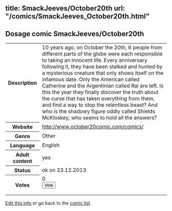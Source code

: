 title: SmackJeeves/October20th
url: "/comics/SmackJeeves_October20th.html"
---
Dosage comic SmackJeeves/October20th
-----------------------------------------

<p id="msg"></p>
<script type="text/javascript">
if (window.location.search === '?edit_info_mail=sent_ok') {
  var elem = document.getElementById("msg");
  elem.innerHTML = 'Edited information sucessfully sent for review, which is usually done daily. Thanks!';
  elem.className = 'ok';
}
</script>
<table class="comicinfo">
<tr>
<th>Description</th><td>10 years ago, on October the 20th, 6 people from different parts of the globe were each responsible to taking an innocent life. Every anniversary following it, they have been stalked and hunted by a mysterious creature that only shows itself on the infamous date. Only the American called Catherine and the Argentinian called Rai are left. Is this the year they finally discover the truth about the curse that has taken everything from them, and find a way to stop the relentless beast? And who is the shadowy figure oddly called Shields McKloskey, who seems to hold all the answers?</td>
</tr>
<tr>
<th>Website</th><td><a href="http://www.october20comic.com/comics/">http://www.october20comic.com/comics/</a></td>
</tr>
<tr>
<th>Genre</th><td>Other</td>
</tr>
<tr>
<th>Language</th><td>English</td>
</tr>
<tr>
<th>Adult content</th><td>yes</td>
</tr>
<tr>
<th>Status</th><td>ok on 23.12.2013</td>
</tr>
<tr>
<th>Votes</th><td>0
<form action="http://gaecounter.appspot.com/count/" method="POST">
<input name="name" type="hidden" value="SmackJeeves_October20th"/>
<input name="uid" type="hidden" id="voteuid" value=""/>
<input type="submit" value="Vote"/>
</form>
</td>
</tr>
</table>
<script type="text/javascript">
var ua = navigator.userAgent;
document.getElementById("voteuid").value = ua.replace(/[^a-zA-Z0-9\._:]/g , "_");;
</script>

[Edit this info](SmackJeeves_October20th_edit.html) or go back to the [comic list](../comic-index.html).
